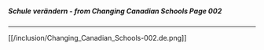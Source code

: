 ##### Schule verändern - from Changing Canadian Schools Page 002
***
[[/inclusion/Changing_Canadian_Schools-002.de.png]]